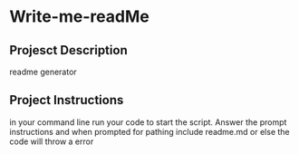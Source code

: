 # Write-me-readMe

 ## Projesct Description
 readme generator

 ## Project Instructions 

 in your command line run your code to start the script. Answer the prompt instructions and when prompted for pathing include readme.md or else the code will throw a error